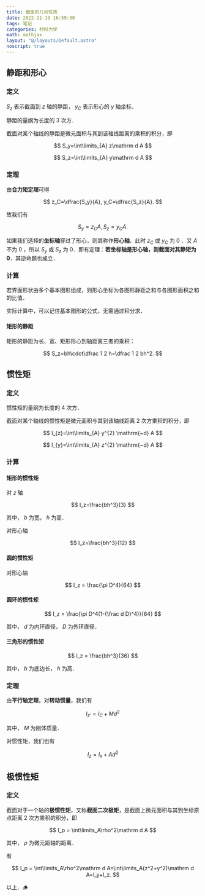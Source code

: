 ```yaml
---
title: 截面的几何性质
date: 2022-11-19 16:59:30
tags: 笔记
categories: 材料力学
math: mathjax
layout: "@/layouts/Default.astro"
noscript: true
---
```


## 静距和形心

### 定义

$S_z$ 表示截面到 $z$ 轴的静距， $y_C$ 表示形心的 $y$ 轴坐标．

静距的量纲为长度的 3 次方．

截面对某个轴线的静距是微元面积与其到该轴线距离的乘积的积分，即

$$
S_y=\int\limits_{A} z\mathrm d A
$$

$$
S_z=\int\limits_{A} y\mathrm d A
$$

### 定理

由**合力矩定理**可得

$$
z_C=\dfrac{S_y}{A}, y_C=\dfrac{S_z}{A}.
$$

故我们有

$$
S_y=z_CA, S_z=y_CA.
$$

如果我们选择的**坐标轴**穿过了形心，则其称作**形心轴**．此时 $z_C$ 或 $y_C$ 为 $0$ ．又 $A$ 不为 $0$ ，所以 $S_y$ 或 $S_z$ 为 $0$．即有定理：**若坐标轴是形心轴，则截面对其静矩为 $0$**．其逆命题也成立．

### 计算

若界面形状由多个基本图形组成，则形心坐标为各图形静距之和与各图形面积之和的比值．

实际计算中，可以记住基本图形的公式，无需通过积分求．

#### 矩形的静距

矩形的静距为长、宽、矩形形心到轴距离三者的乘积：

$$
S_z=bh\cdot\dfrac 1 2 h=\dfrac 1 2 bh^2.
$$

## 惯性矩

### 定义

惯性矩的量纲为长度的 4 次方．

截面对某个轴线的惯性矩是微元面积与其到该轴线距离 2 次方乘积的积分，即

$$
I_{z}=\int\limits_{A} y^{2} \mathrm{~d} A
$$

$$
I_{y}=\int\limits_{A} z^{2} \mathrm{~d} A
$$

### 计算

#### 矩形的惯性矩

对 $z$ 轴

$$
I_z=\frac{bh^3}{3}
$$

其中， $b$ 为宽， $h$ 为高．

对形心轴

$$
I_z=\frac{bh^3}{12}
$$

#### 圆的惯性矩

对形心轴

$$
I_z = \frac{\pi D^4}{64}
$$

#### 圆环的惯性矩

$$
I_z = \frac{\pi D^4(1-{\frac d D}^4)}{64}
$$

其中， $d$ 为内环直径， $D$ 为外环直径．

#### 三角形的惯性矩

$$
I_z = \frac{bh^3}{36}
$$

其中， $b$ 为底边长， $h$ 为高．

### 定理

由**平行轴定理**，对**转动惯量**，我们有

$$
I_{z'}=I_C+Md^2
$$

其中， $M$ 为刚体质量．

对惯性矩，我们也有

$$
I_z = I_x + Ad^2
$$

## 极惯性矩

### 定义

截面对于一个轴的**极惯性矩**，又称**截面二次极矩**，是截面上微元面积与其到坐标原点距离 2 次方乘积的积分，即

$$
I_p = \int\limits_A\rho^2\mathrm d A
$$

其中， $\rho$ 为微元距轴的距离．

有

$$
I_p = \int\limits_A\rho^2\mathrm d A=\int\limits_A(z^2+y^2)\mathrm d A=I_y+I_z.
$$

以上．🪵
